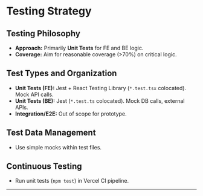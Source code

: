 # Testing Strategy

## Testing Philosophy

  * **Approach:** Primarily **Unit Tests** for FE and BE logic.
  * **Coverage:** Aim for reasonable coverage (\>70%) on critical logic.

## Test Types and Organization

  * **Unit Tests (FE):** Jest + React Testing Library (`*.test.tsx` colocated). Mock API calls.
  * **Unit Tests (BE):** Jest (`*.test.ts` colocated). Mock DB calls, external APIs.
  * **Integration/E2E:** Out of scope for prototype.

## Test Data Management

  * Use simple mocks within test files.

## Continuous Testing

  * Run unit tests (`npm test`) in Vercel CI pipeline.

-----
